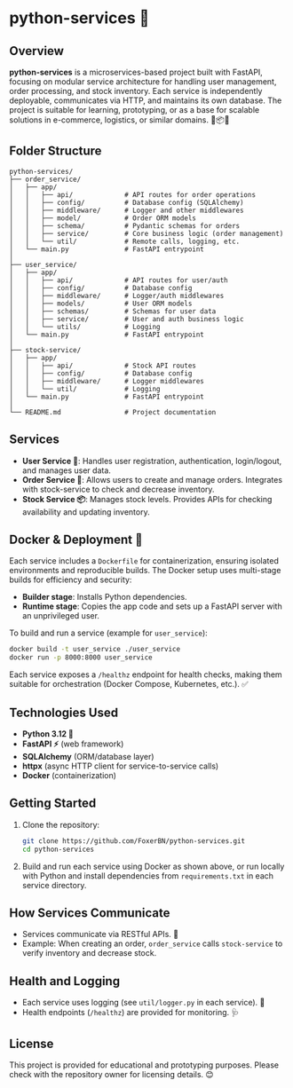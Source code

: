 # python-services 🚀

## Overview

**python-services** is a microservices-based project built with FastAPI, focusing on modular service architecture for handling user management, order processing, and stock inventory. Each service is independently deployable, communicates via HTTP, and maintains its own database. The project is suitable for learning, prototyping, or as a base for scalable solutions in e-commerce, logistics, or similar domains. 🛒📦👤

## Folder Structure

```
python-services/
├── order_service/
│   ├── app/
│   │   ├── api/             # API routes for order operations
│   │   ├── config/          # Database config (SQLAlchemy)
│   │   ├── middleware/      # Logger and other middlewares
│   │   ├── model/           # Order ORM models
│   │   ├── schema/          # Pydantic schemas for orders
│   │   ├── service/         # Core business logic (order management)
│   │   └── util/            # Remote calls, logging, etc.
│   └── main.py              # FastAPI entrypoint
│
├── user_service/
│   ├── app/
│   │   ├── api/             # API routes for user/auth
│   │   ├── config/          # Database config
│   │   ├── middleware/      # Logger/auth middlewares
│   │   ├── models/          # User ORM models
│   │   ├── schemas/         # Schemas for user data
│   │   ├── service/         # User and auth business logic
│   │   └── utils/           # Logging
│   └── main.py              # FastAPI entrypoint
│
├── stock-service/
│   ├── app/
│   │   ├── api/             # Stock API routes
│   │   ├── config/          # Database config
│   │   ├── middleware/      # Logger middlewares
│   │   └── util/            # Logging
│   └── main.py              # FastAPI entrypoint
│
└── README.md                # Project documentation
```

## Services

- **User Service 👤**: Handles user registration, authentication, login/logout, and manages user data.
- **Order Service 🛒**: Allows users to create and manage orders. Integrates with stock-service to check and decrease inventory.
- **Stock Service 📦**: Manages stock levels. Provides APIs for checking availability and updating inventory.

## Docker & Deployment 🐳

Each service includes a `Dockerfile` for containerization, ensuring isolated environments and reproducible builds. The Docker setup uses multi-stage builds for efficiency and security:

- **Builder stage**: Installs Python dependencies.
- **Runtime stage**: Copies the app code and sets up a FastAPI server with an unprivileged user.

To build and run a service (example for `user_service`):

```sh
docker build -t user_service ./user_service
docker run -p 8000:8000 user_service
```

Each service exposes a `/healthz` endpoint for health checks, making them suitable for orchestration (Docker Compose, Kubernetes, etc.). ✅

## Technologies Used

- **Python 3.12 🐍**
- **FastAPI ⚡** (web framework)
- **SQLAlchemy** (ORM/database layer)
- **httpx** (async HTTP client for service-to-service calls)
- **Docker** (containerization)

## Getting Started

1. Clone the repository:
    ```sh
    git clone https://github.com/FoxerBN/python-services.git
    cd python-services
    ```
2. Build and run each service using Docker as shown above, or run locally with Python and install dependencies from `requirements.txt` in each service directory.

## How Services Communicate

- Services communicate via RESTful APIs. 🔗
- Example: When creating an order, `order_service` calls `stock-service` to verify inventory and decrease stock.

## Health and Logging

- Each service uses logging (see `util/logger.py` in each service). 📄
- Health endpoints (`/healthz`) are provided for monitoring. 🩺

## License

This project is provided for educational and prototyping purposes. Please check with the repository owner for licensing details. 😊
